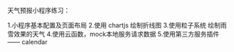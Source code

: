天气预报小程序练习：

1.小程序基本配置及页面布局
2.使用 chartjs 绘制折线图
3.使用粒子系统 绘制雨雪效果的天气
4.使用云函数，mock本地服务请求数据
5.使用第三方服务插件 —— calendar

